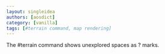 ```yaml
---
layout: singleidea
authors: [aosdict]
category: [vanilla]
tags: [#terrain command, map rendering]
---
```

The #terrain command shows unexplored spaces as <span class="nhsym clr-red">?</span> marks.
